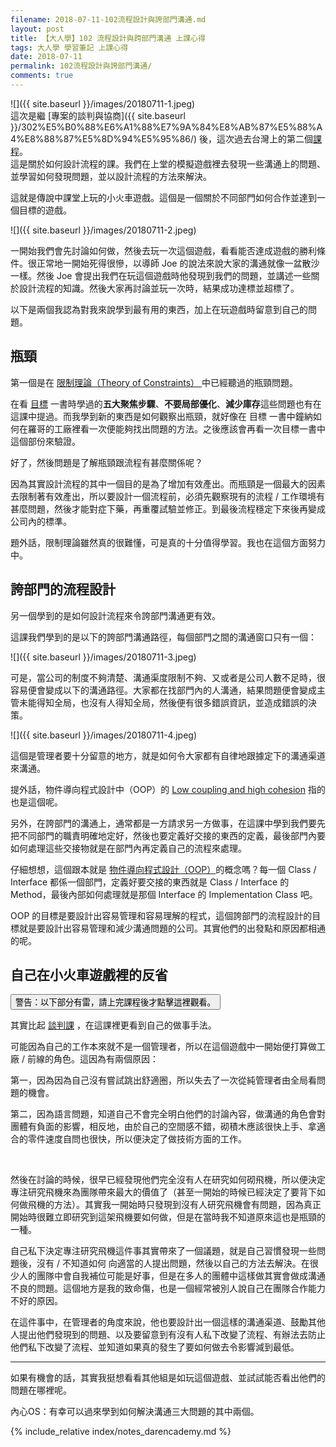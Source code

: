 ```yaml
---
filename: 2018-07-11-102流程設計與誇部門溝通.md
layout: post
title: 【大人學】102 流程設計與跨部門溝通 上課心得
tags: 大人學 學習筆記 上課心得
date: 2018-07-11
permalink: 102流程設計與誇部門溝通/
comments: true
---
```


 ![]({{ site.baseurl }}/images/20180711-1.jpeg)  
這次是繼 [專案的談判與協商]({{ site.baseurl }}/302%E5%B0%88%E6%A1%88%E7%9A%84%E8%AB%87%E5%88%A4%E8%88%87%E5%8D%94%E5%95%86/) 後，這次過去台灣上的第二個[課程](https://shop.darencademy.com/product/view/id/2)。   
這是關於如何設計流程的課。我們在上堂的模擬遊戲裡去發現一些溝通上的問題、並學習如何發現問題，並以設計流程的方法來解決。

這就是傳說中課堂上玩的小火車遊戲。這個是一個關於不同部門如何合作並達到一個目標的遊戲。

![]({{ site.baseurl }}/images/20180711-2.jpeg)

一開始我們會先討論如何做，然後去玩一次這個遊戲，看看能否達成遊戲的勝利條件。很正常地一開始死得很慘，以導師 Joe 的說法來說大家的溝通就像一盆散沙一樣。然後 Joe 會提出我們在玩這個遊戲時他發現到我們的問題，並講述一些關於設計流程的知識。然後大家再討論並玩一次時，結果成功達標並超標了。

以下是兩個我認為對我來說學到最有用的東西，加上在玩遊戲時留意到自己的問題。

## 瓶頸

第一個是在 [限制理論（Theory of Constraints） ](https://zh.m.wikipedia.org/zh-hant/%E9%99%90%E5%88%B6%E7%90%86%E8%AB%96)中已經聽過的瓶頸問題。

在看 [目標](http://www.books.com.tw/products/0010562789) 一書時學過的**五大聚焦步驟**、**不要局部優化**、**減少庫存**這些問題也有在這課中提過。而我學到新的東西是如何觀察出瓶頸，就好像在 目標 一書中鐘納如何在羅哥的工廠裡看一次便能夠找出問題的方法。之後應該會再看一次目標一書中這個部份來驗證。

好了，然後問題是了解瓶頸跟流程有甚麼關係呢？

因為其實設計流程的其中一個目的是為了增加有效產出。而瓶頸是一個最大的因素去限制著有效產出，所以要設計一個流程前，必須先觀察現有的流程 / 工作環境有甚麼問題，然後才能對症下藥，再重覆試驗並修正。到最後流程穩定下來後再變成公司內的標準。

題外話，限制理論雖然真的很難懂，可是真的十分值得學習。我也在這個方面努力中。

## 誇部門的流程設計

另一個學到的是如何設計流程來令誇部門溝通更有效。

這課我們學到的是以下的誇部門溝通路徑，每個部門之間的溝通窗口只有一個：

![]({{ site.baseurl }}/images/20180711-3.jpeg)

可是，當公司的制度不夠清楚、溝通渠度限制不夠、又或者是公司人數不足時，很容易便會變成以下的溝通路徑。大家都在找部門內的人溝通，結果問題便會變成主管未能得知全局，也沒有人得知全局，然後便有很多錯誤資訊，並造成錯誤的決策。

![]({{ site.baseurl }}/images/20180711-4.jpeg)

這個是管理者要十分留意的地方，就是如何令大家都有自律地跟據定下的溝通渠道來溝通。

提外話，物件導向程式設計中（OOP）的 [Low coupling and high cohesion](https://en.m.wikipedia.org/wiki/Coupling_(computer_programming)) 指的也是這個呢。

另外，在誇部門的溝通上，通常都是一方請求另一方做事，在這課中學到我們要先把不同部門的職責明確地定好，然後也要定義好交接的東西的定義，最後部門內要如何處理這些交接物就是在部門內再定義自己的流程來處理。

仔細想想，這個跟本就是 [物件導向程式設計（OOP）](https://zh.m.wikipedia.org/zh-hk/%E9%9D%A2%E5%90%91%E5%AF%B9%E8%B1%A1%E7%A8%8B%E5%BA%8F%E8%AE%BE%E8%AE%A1)的概念嗎？每一個 Class / Interface 都係一個部門，定義好要交接的東西就是 Class / Interface 的 Method，最後內部如何處理就是那個 Interface 的 Implementation Class 吧。

OOP 的目標是要設計出容易管理和容易理解的程式，這個誇部門的流程設計的目標就是要設計出容易管理和減少溝通問題的公司。其實他們的出發點和原因都相通的呢。

## 自己在小火車遊戲裡的反省

<button class="collapsible">
警告：以下部分有雷，請上完課程後才點擊這裡觀看。
</button>
<div class="content">
<p>其實比起 <a href="{{ site.baseurl }}/302專案的談判與協商/">談判課</a> ，在這課裡更看到自己的做事手法。</p>

<p>可能因為自己的工作本來就不是一個管理者，所以在這個遊戲中一開始便打算做工廠 / 前線的角色。這因為有兩個原因：</p>

<p>第一，因為因為自己沒有嘗試跳出舒適圈，所以失去了一次從純管理者由全局看問題的機會。</p>

<p>第二，因為語言問題，知道自己不會完全明白他們的討論內容，做溝通的角色會對團體有負面的影響，相反地，由於自己的空間感不錯，砌積木應該很快上手、拿適合的零件速度自問也很快，所以便決定了做技術方面的工作。</p>

<p>&nbsp;</p>

<p>然後在討論的時候，很早已經發現他們完全沒有人在研究如何砌飛機，所以便決定專注研究飛機來為團隊帶來最大的價值了（甚至一開始的時候已經決定了要背下如何做飛機的方法）。其實我一開始時只發現到沒有人研究飛機會有問題，因為真正開始時很難立即研究到這架飛機要如何做，但是在當時我不知道原來這也是瓶頸的一種。</p>

<p>自己私下決定專注研究飛機這件事其實帶來了一個議題，就是自己習慣發現一些問題後，沒有 / 不知道如何 向適當的人提出問題，然後以自己的方法去解決。在很少人的團隊中會自我補位可能是好事，但是在多人的團體中這樣做其實會做成溝通不良的問題。這個地方是我的致命傷，也是一個經常被別人說自己在團隊合作能力不好的原因。</p>

<p>在這件事中，在管理者的角度來說，他也要設計出一個這樣的溝通渠道、鼓勵其他人提出他們發現到的問題、以及要留意到有沒有人私下改變了流程、有辦法去防止他們私下改變了流程、並知道如果真的發生了要如何做去令影響減到最低。</p>

</div>

---

如果有機會的話，其實我挺想看看其他組是如玩這個遊戲、並試試能否看出他們的問題在哪裡呢。

內心OS：有幸可以過來學到如何解決溝通三大問題的其中兩個。

{% include_relative index/notes_darencademy.md %}